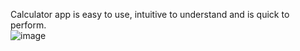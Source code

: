 Calculator app is easy to use, intuitive to understand and is quick to perform.<br/>
![image](https://user-images.githubusercontent.com/67042828/125163253-edc89400-e1a9-11eb-95f8-88dcc6121a53.png)


